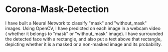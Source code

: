 # Corona-Mask-Detection

I have built a Neural Network to classify "mask" and "without_mask" images. Using OpenCV, I have predicted on each image in a webcam video ( whether it belongs to "mask" or "without_mask" image). I have surrounded the detected face with a rectangle, and also put a text above that rectangle, depicting whether it is a masked or a non-masked image and its probability.
